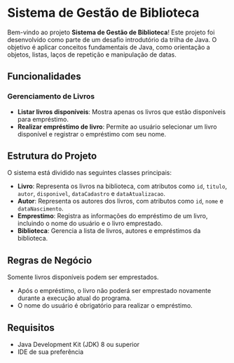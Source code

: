 # Sistema de Gestão de Biblioteca

Bem-vindo ao projeto **Sistema de Gestão de Biblioteca**! Este projeto foi desenvolvido como parte de um desafio introdutório da trilha de Java. O objetivo é aplicar conceitos fundamentais de Java, como orientação a objetos, listas, laços de repetição e manipulação de datas.

##  Funcionalidades

###  Gerenciamento de Livros

- **Listar livros disponíveis**: Mostra apenas os livros que estão disponíveis para empréstimo.
- **Realizar empréstimo de livro**: Permite ao usuário selecionar um livro disponível e registrar o empréstimo com seu nome.

##  Estrutura do Projeto

O sistema está dividido nas seguintes classes principais:

- **Livro**: Representa os livros na biblioteca, com atributos como `id`, `titulo`, `autor`, `disponivel`, `dataCadastro` e `dataAtualizacao`.
- **Autor**: Representa os autores dos livros, com atributos como `id`, `nome` e `dataNascimento`.
- **Emprestimo**: Registra as informações do empréstimo de um livro, incluindo o nome do usuário e o livro emprestado.
- **Biblioteca**: Gerencia a lista de livros, autores e empréstimos da biblioteca.

##  Regras de Negócio
Somente livros disponíveis podem ser emprestados.

- Após o empréstimo, o livro não poderá ser emprestado novamente durante a execução atual do programa.
- O nome do usuário é obrigatório para realizar o empréstimo.

##  Requisitos

- Java Development Kit (JDK) 8 ou superior
- IDE de sua preferência
